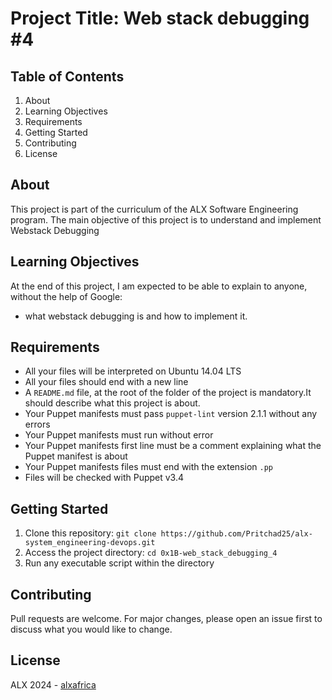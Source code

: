 # Project Title: Web stack debugging #4


## Table of Contents
1. About
2. Learning Objectives
3. Requirements
4. Getting Started
5. Contributing
6. License

## About <a name="about"></a>
This project is part of the curriculum of the ALX Software Engineering program. The main objective of this project is to understand and implement Webstack Debugging

## Learning Objectives <a name="learning-objectives"></a>
At the end of this project, I am expected to be able to explain to anyone, without the help of Google:
- what webstack debugging is and how to implement it.

## Requirements <a name="requirements"></a>
- All your files will be interpreted on Ubuntu 14.04 LTS
- All your files should end with a new line
- A `README.md` file, at the root of the folder of the project is mandatory.It should describe what this project is about.
- Your Puppet manifests must pass `puppet-lint` version 2.1.1 without any errors
- Your Puppet manifests must run without error
- Your Puppet manifests first line must be a comment explaining what the Puppet manifest is about
- Your Puppet manifests files must end with the extension `.pp`
- Files will be checked with Puppet v3.4

## Getting Started <a name="getting-started"></a>
1. Clone this repository: `git clone https://github.com/Pritchad25/alx-system_engineering-devops.git`
2. Access the project directory: `cd 0x1B-web_stack_debugging_4`
3. Run any executable script within the directory

## Contributing <a name="contributing"></a>
Pull requests are welcome. For major changes, please open an issue first to discuss what you would like to change.

## License <a name="license"></a>
ALX 2024 - [alxafrica](https://www.alxafrica.com)

